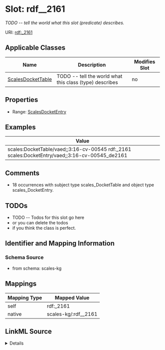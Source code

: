 

# Slot: rdf__2161


_TODO -- tell the world what this slot (predicate) describes._





URI: [rdf:_2161](http://www.w3.org/1999/02/22-rdf-syntax-ns#_2161)



<!-- no inheritance hierarchy -->





## Applicable Classes

| Name | Description | Modifies Slot |
| --- | --- | --- |
| [ScalesDocketTable](../classes/ScalesDocketTable.md) | TODO -- tell the world what this class (type) describes |  no  |







## Properties

* Range: [ScalesDocketEntry](../classes/ScalesDocketEntry.md)






## Examples

| Value |
| --- |
| scales:DocketTable/vaed;;3:16-cv-00545 rdf:_2161 scales:DocketEntry/vaed;;3:16-cv-00545_de2161 |

## Comments

* 18 occurrences with subject type scales_DocketTable and object type scales_DocketEntry.

## TODOs

* TODO -- Todos for this slot go here
* or you can delete the todos
* if you think the class is perfect.

## Identifier and Mapping Information







### Schema Source


* from schema: scales-kg




## Mappings

| Mapping Type | Mapped Value |
| ---  | ---  |
| self | rdf:_2161 |
| native | scales-kg/:rdf__2161 |




## LinkML Source

<details>
```yaml
name: rdf__2161
description: TODO -- tell the world what this slot (predicate) describes.
todos:
- TODO -- Todos for this slot go here
- or you can delete the todos
- if you think the class is perfect.
comments:
- 18 occurrences with subject type scales_DocketTable and object type scales_DocketEntry.
examples:
- value: scales:DocketTable/vaed;;3:16-cv-00545 rdf:_2161 scales:DocketEntry/vaed;;3:16-cv-00545_de2161
from_schema: scales-kg
rank: 1000
slot_uri: rdf:_2161
alias: rdf__2161
domain_of:
- scales_DocketTable
range: scales_DocketEntry

```
</details>